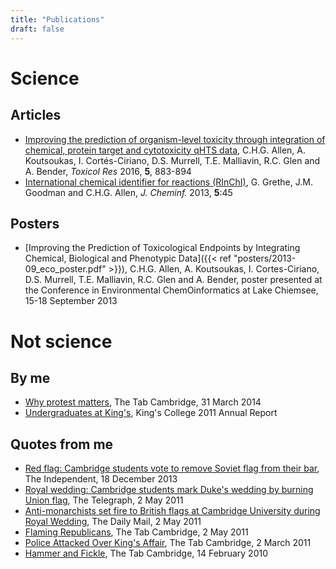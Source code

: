 ```yaml
---
title: "Publications"
draft: false
---
```


# Science

## Articles
* [Improving the prediction of organism-level toxicity through integration of chemical, protein target and cytotoxicity qHTS data](http://pubs.rsc.org/en/content/articlelanding/2016/tx/c5tx00406c), C.H.G. Allen, A. Koutsoukas, I. Cortés-Ciriano, D.S. Murrell, T.E. Malliavin, R.C. Glen and  A. Bender, *Toxicol Res* 2016, **5**, 883-894
* [International chemical identifier for reactions (RInChI)](http://www.jcheminf.com/content/5/1/45), G. Grethe, J.M. Goodman and C.H.G. Allen, *J. Cheminf.* 2013, **5**:45

## Posters
* [Improving the Prediction of Toxicological Endpoints by Integrating Chemical, Biological and Phenotypic Data]({{< ref "posters/2013-09_eco_poster.pdf" >}}), C.H.G. Allen, A. Koutsoukas, I. Cortes-Ciriano, D.S. Murrell, T.E. Malliavin, R.C. Glen and A. Bender, poster presented at the Conference in Environmental ChemOinformatics at Lake Chiemsee, 15-18 September 2013

# Not science

## By me

* [Why protest matters](http://cambridge.tab.co.uk/2014/03/31/why-protest-matters/), The Tab Cambridge, 31 March 2014
* [Undergraduates at King's](http://www.kings.cam.ac.uk/files/about/annual-report-2011.pdf), King's College 2011 Annual Report

## Quotes from me

* [Red flag: Cambridge students vote to remove Soviet flag from their bar](http://www.independent.co.uk/student/news/red-flag-cambridge-students-vote-to-remove-soviet-flag-from-their-bar-9012274.html), The Independent, 18 December 2013
* [Royal wedding: Cambridge students mark Duke's wedding by burning Union flag](http://www.telegraph.co.uk/news/uknews/royal-wedding/8486536/Royal-wedding-Cambridge-students-mark-Dukes-wedding-by-burning-Union-flag.html), The Telegraph, 2 May 2011
* [Anti-monarchists set fire to British flags at Cambridge University during Royal Wedding](http://www.dailymail.co.uk/news/article-1382623/Anti-monarchists-set-British-flags-Cambridge-University-Royal-Wedding.html#ixzz2xYMqhX5h), The Daily Mail, 2 May 2011
* [Flaming Republicans](http://cambridge.tab.co.uk/2011/05/02/flaming-republicans/), The Tab Cambridge, 2 May 2011
* [Police Attacked Over King's Affair](http://cambridge.tab.co.uk/2011/03/02/police-attacked-over-kings-affair/), The Tab Cambridge, 2 March 2011
* [Hammer and Fickle](http://cambridge.tab.co.uk/2010/02/14/hammer-and-fickle/), The Tab Cambridge, 14 February 2010
